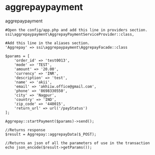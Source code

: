 # aggrepaypayment
aggrepaypayment

    #Open the config/app.php and add this line in providers section.
    ssi\aggrepaypayment\AggrepayPaymentServiceProvider::class,

    #Add this line in the aliases section.
    'Aggrepay' => ssi\aggrepaypayment\AggrepayFacade::class

    $params = [
        'order_id' => 'test0013', 
        'mode' => 'TEST', 
        'amount' => '20.00', 
        'currency' => 'INR', 
        'description' => 'test', 
        'name' => 'akii', 
        'email' => 'akhiiw.office@gmail.com', 
        'phone' => '8698330550', 
        'city' => 'Nagpur', 
        'country' => 'IND', 
        'zip_code' => '440015', 
        'return_url' => url('/payStatus')
    ];

    Aggrepay::startPayment($params)->send();

    //Returns response
    $result = Aggrepay::aggrepayData($_POST);

    //Returns an json of all the parameters of use in the transaction
    echo json_encode($result->getParams());
